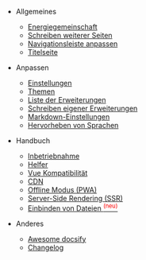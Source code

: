 - Allgemeines

  - [Energiegemeinschaft](energiegemeinschaft.md)
  - [Schreiben weiterer Seiten](more-pages.md)
  - [Navigationsleiste anpassen](custom-navbar.md)
  - [Titelseite](cover.md)

- Anpassen

  - [Einstellungen](configuration.md)
  - [Themen](themes.md)
  - [Liste der Erweiterungen](plugins.md)
  - [Schreiben eigener Erweiterungen](write-a-plugin.md)
  - [Markdown-Einstellungen](markdown.md)
  - [Hervorheben von Sprachen](language-highlight.md)

- Handbuch

  - [Inbetriebnahme](deploy.md)
  - [Helfer](helpers.md)
  - [Vue Kompatibilität](vue.md)
  - [CDN](cdn.md)
  - [Offline Modus (PWA)](pwa.md)
  - [Server-Side Rendering (SSR)](ssr.md)
  - [Einbinden von Dateien <sup style="color:red">(neu)<sup>](embed-files.md)

- Anderes

  - [Awesome docsify](awesome.md)
  - [Changelog](changelog.md)
